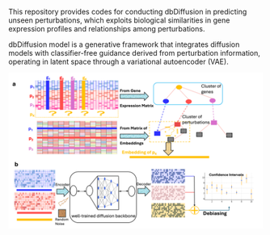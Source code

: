 This repository provides codes for conducting dbDiffusion in predicting unseen perturbations, which exploits biological similarities in gene expression profiles and relationships among perturbations.

dbDiffusion model is a generative framework that integrates diffusion models with classifier-free guidance derived from perturbation information, operating in latent space through a variational autoencoder (VAE).

![Streamline of dbDiffusion](figure/flow_chart.png)
